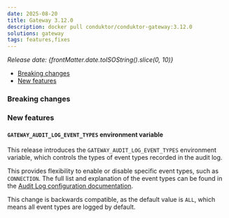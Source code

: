 ```yaml
---
date: 2025-08-20
title: Gateway 3.12.0
description: docker pull conduktor/conduktor-gateway:3.12.0
solutions: gateway
tags: features,fixes
---
```


*Release date: {frontMatter.date.toISOString().slice(0, 10)}*

- [Breaking changes](#breaking-changes)
- [New features](#new-features)

### Breaking changes

### New features

#### `GATEWAY_AUDIT_LOG_EVENT_TYPES` environment variable

This release introduces the `GATEWAY_AUDIT_LOG_EVENT_TYPES` environment variable, which controls the types of event types recorded in the audit log.

This provides flexibility to enable or disable specific event types, such as `CONNECTION`. The full list and explanation of the event types can be found in
the [Audit Log configuration documentation](/gateway/configuration/env-variables/#audit).

This change is backwards compatible, as the default value is `ALL`, which means all event types are logged by default.